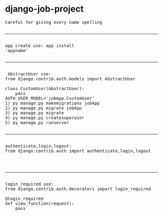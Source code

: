 # django-job-project
<pre>
Careful for giving every name spelling 
	
<hr>
app create use: app install
'appname'

<hr>
 AbstractUser use: 
from django.contrib.auth.models import AbstractUser <br>
class CustomUser(AbstractUser):
	pass
AUTH_USER_MODEL='jobApp.CustomUser'
1) py manage.py makemigrations jobApp
2) py manage.py migrate jobApp
3) py manage.py migrate
4) py manage.py createsuperuser
5) py manage.py runserver

<hr>
authenticate,login,logout:
from django.contrib.auth import authenticate,login,logout <br>


<hr>	
login_required use:
from django.contrib.auth.decorators import login_required <br>
@login_required
def view_function(request):
    pass















	
</pre>
